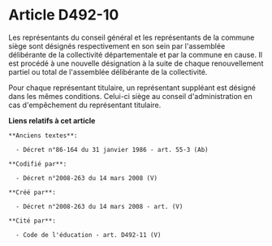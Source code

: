 # Article D492-10

Les représentants du conseil général et les représentants de la commune siège sont désignés respectivement en son sein par
l'assemblée délibérante de la collectivité départementale et par la commune en cause. Il est procédé à une nouvelle
désignation à la suite de chaque renouvellement partiel ou total de l'assemblée délibérante de la collectivité.

Pour chaque représentant titulaire, un représentant suppléant est désigné dans les mêmes conditions. Celui-ci siège au
conseil d'administration en cas d'empêchement du représentant titulaire.

**Liens relatifs à cet article**

	**Anciens textes**:

	  - Décret n°86-164 du 31 janvier 1986 - art. 55-3 (Ab)

	**Codifié par**:

	  - Décret n°2008-263 du 14 mars 2008 (V)

	**Créé par**:

	  - Décret n°2008-263 du 14 mars 2008 - art. (V)

	**Cité par**:

	  - Code de l'éducation - art. D492-11 (V)
